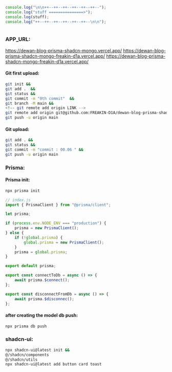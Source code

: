 ```js
console.log("\n\n++--++--++--++--++--++--");
console.log("stuff ===============>");
console.log(stuff);
console.log("++--++--++--++--++--++--\n\n");
```

```bash

```

### APP_URL:

https://dewan-blog-prisma-shadcn-mongo.vercel.app/
https://dewan-blog-prisma-shadcn-mongo-freakin-d1a.vercel.app/
https://dewan-blog-prisma-shadcn-mongo-freakin-d1a.vercel.app/

#### Git first upload:

```bash
git init &&
git add .  &&
git status &&
git commit -m "0th commit"  &&
git branch -M main &&
<!-- git remote add origin LINK -->
git remote add origin git@github.com:FREAKIN-D1A/dewan-blog-prisma-shadcn-mongo.git  &&
git push -u origin main
```

#### Git upload:

```bash
git add . &&
git status &&
git commit -m "commit : 00.06 " &&
git push -u origin main
```

### Prisma:

#### Prisma init:

```bash
npx prisma init
```

```js
// index.js
import { PrismaClient } from "@prisma/client";

let prisma;

if (process.env.NODE_ENV === "production") {
	prisma = new PrismaClient();
} else {
	if (!global.prisma) {
		global.prisma = new PrismaClient();
	}
	prisma = global.prisma;
}

export default prisma;

export const connectToDb = async () => {
	await prisma.$connect();
};

export const disconnectFromDb = async () => {
	await prisma.$disconnec();
};
```

#### after creating the model db push:

```bash
npx prisma db push
```

### shadcn-ui:

```bash
npx shadcn-ui@latest init &&
@/shadcn/components
@/shadcn/utils
npx shadcn-ui@latest add button card toast
```
